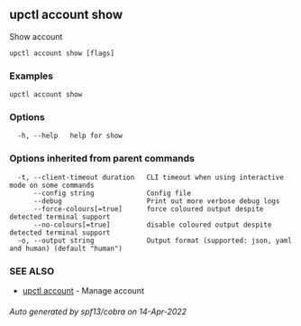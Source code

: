 ## upctl account show

Show account

```
upctl account show [flags]
```

### Examples

```
upctl account show
```

### Options

```
  -h, --help   help for show
```

### Options inherited from parent commands

```
  -t, --client-timeout duration   CLI timeout when using interactive mode on some commands
      --config string             Config file
      --debug                     Print out more verbose debug logs
      --force-colours[=true]      force coloured output despite detected terminal support
      --no-colours[=true]         disable coloured output despite detected terminal support
  -o, --output string             Output format (supported: json, yaml and human) (default "human")
```

### SEE ALSO

* [upctl account](upctl_account.md)	 - Manage account

###### Auto generated by spf13/cobra on 14-Apr-2022
